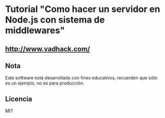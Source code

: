 
# Tutorial "Como hacer un servidor en Node.js con sistema de middlewares"

## http://www.vadhack.com/

## Nota
Este software está desarrollado con fines educativos, recuerden que sólo es un ejemplo, no es para producción.

## Licencia

MIT